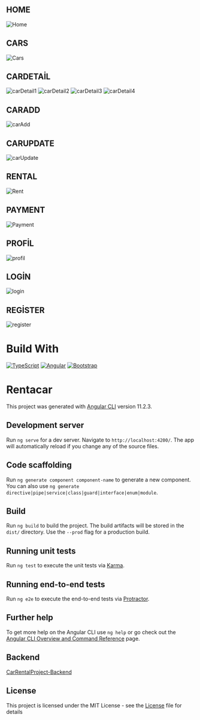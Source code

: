 ## HOME
![Home](https://github.com/canozyigiit/CarRentalProject-Angular/blob/master/readme/ReadmeImg/Home.png)
## CARS
![Cars](https://github.com/canozyigiit/CarRentalProject-Angular/blob/master/readme/ReadmeImg/cars.png)
## CARDETAİL
![carDetail1](https://github.com/canozyigiit/CarRentalProject-Angular/blob/master/readme/ReadmeImg/rentable.png)
![carDetail2](https://github.com/canozyigiit/CarRentalProject-Angular/blob/master/readme/ReadmeImg/findexis%C4%B0nsufficient.png)
![carDetail3](https://github.com/canozyigiit/CarRentalProject-Angular/blob/master/readme/ReadmeImg/cannotBeRented.png)
![carDetail4](https://github.com/canozyigiit/CarRentalProject-Angular/blob/master/readme/ReadmeImg/carDetail4.png)
## CARADD
![carAdd](https://github.com/canozyigiit/CarRentalProject-Angular/blob/master/readme/ReadmeImg/carAdd.png)
## CARUPDATE
![carUpdate](https://github.com/canozyigiit/CarRentalProject-Angular/blob/master/readme/ReadmeImg/carUpdate.png)
## RENTAL
![Rent](https://github.com/canozyigiit/CarRentalProject-Angular/blob/master/readme/ReadmeImg/rent.png)
## PAYMENT
![Payment](https://github.com/canozyigiit/CarRentalProject-Angular/blob/master/readme/ReadmeImg/payment.png)
## PROFİL
![profil](https://github.com/canozyigiit/CarRentalProject-Angular/blob/master/readme/ReadmeImg/profil.png)
## LOGİN
![login](https://github.com/canozyigiit/CarRentalProject-Angular/blob/master/readme/ReadmeImg/Login.png)
## REGİSTER
![register](https://github.com/canozyigiit/CarRentalProject-Angular/blob/master/readme/ReadmeImg/Register.png)

# Build With
[![TypeScript](https://img.shields.io/badge/TypeScript-007ACC?style=for-the-badge&logo=typescript&logoColor=white)](https://www.typescriptlang.org/)
[![Angular](https://img.shields.io/badge/Angular-DD0031?style=for-the-badge&logo=angular&logoColor=white)](https://angular.io/)
[![Bootstrap](https://img.shields.io/badge/Bootstrap-563D7C?style=for-the-badge&logo=bootstrap&logoColor=white)](https://getbootstrap.com/docs/)

# Rentacar

This project was generated with [Angular CLI](https://github.com/angular/angular-cli) version 11.2.3.

## Development server

Run `ng serve` for a dev server. Navigate to `http://localhost:4200/`. The app will automatically reload if you change any of the source files.

## Code scaffolding

Run `ng generate component component-name` to generate a new component. You can also use `ng generate directive|pipe|service|class|guard|interface|enum|module`.

## Build

Run `ng build` to build the project. The build artifacts will be stored in the `dist/` directory. Use the `--prod` flag for a production build.

## Running unit tests

Run `ng test` to execute the unit tests via [Karma](https://karma-runner.github.io).

## Running end-to-end tests

Run `ng e2e` to execute the end-to-end tests via [Protractor](http://www.protractortest.org/).

## Further help

To get more help on the Angular CLI use `ng help` or go check out the [Angular CLI Overview and Command Reference](https://angular.io/cli) page.

## Backend
[CarRentalProject-Backend](https://github.com/canozyigiit/CarRentalProject-Backend)
## License
This project is licensed under the MIT License - see the [License](https://github.com/canozyigiit/CarRentalProject-Angular/blob/master/LICENSE) file for details
